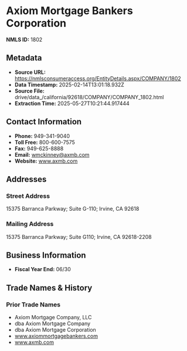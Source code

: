 # Axiom Mortgage Bankers Corporation

**NMLS ID:** 1802

## Metadata
- **Source URL:** https://nmlsconsumeraccess.org/EntityDetails.aspx/COMPANY/1802
- **Data Timestamp:** 2025-02-14T13:01:18.932Z
- **Source File:** drive/data_/california/92618/COMPANY/COMPANY_1802.html
- **Extraction Time:** 2025-05-27T10:21:44.917444

## Contact Information
- **Phone:** 949-341-9040
- **Toll Free:** 800-600-7575
- **Fax:** 949-625-8888
- **Email:** wmckinney@axmb.com
- **Website:** www.axmb.com

## Addresses
### Street Address
15375 Barranca Parkway; Suite G-110; Irvine, CA 92618

### Mailing Address
15375 Barranca Parkway; Suite G110; Irvine, CA 92618-2208

## Business Information
- **Fiscal Year End:** 06/30

## Trade Names & History
### Prior Trade Names
- Axiom Mortgage Company, LLC
- dba Axiom Mortgage Company
- dba Axiom Mortgage Corporation
- www.axiommortgagebankers.com
- www.axmb.com
